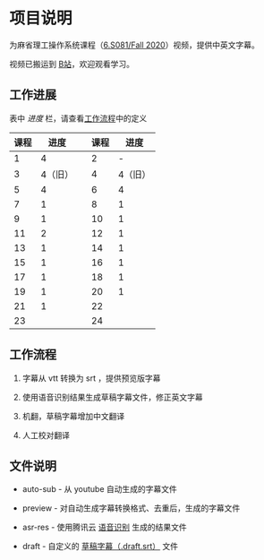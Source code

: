 # 项目说明

为麻省理工操作系统课程（[6.S081/Fall 2020](https://pdos.csail.mit.edu/6.828/2020/schedule.html)）视频，提供中英文字幕。

视频已搬运到 [B站](https://www.bilibili.com/video/BV19k4y1C7kA/)，欢迎观看学习。

## 工作进展

表中 *进度* 栏，请查看[工作流程](#工作流程)中的定义

| 课程 | 进度    |   | 课程 | 进度    |
| ---- | ---     | - | ---  | ---     |
| 1    | 4       |   | 2    | -       |
| 3    | 4（旧） |   | 4    | 4（旧） |
| 5    | 4       |   | 6    | 4       |
| 7    | 1       |   | 8    | 1       |
| 9    | 1       |   | 10   | 1       |
| 11   | 2       |   | 12   | 1       |
| 13   | 1       |   | 14   | 1       |
| 15   | 1       |   | 16   | 1       |
| 17   | 1       |   | 18   | 1       |
| 19   | 1       |   | 20   | 1       |
| 21   | 1       |   | 22   |         |
| 23   |         |   | 24   |         |

## 工作流程

1. 字幕从 vtt 转换为 srt ，提供预览版字幕

2. 使用语音识别结果生成草稿字幕文件，修正英文字幕

3. 机翻，草稿字幕增加中文翻译

4. 人工校对翻译

## 文件说明

- auto-sub - 从 youtube 自动生成的字幕文件

- preview - 对自动生成字幕转换格式、去重后，生成的字幕文件

- asr-res - 使用腾讯云 [语音识别](https://cloud.tencent.com/document/product/1093/37139) 生成的结果文件

- draft - 自定义的 [草稿字幕（.draft.srt）](https://github.com/mayf09/subtitle-tools/blob/develop/draft.srt.md) 文件
